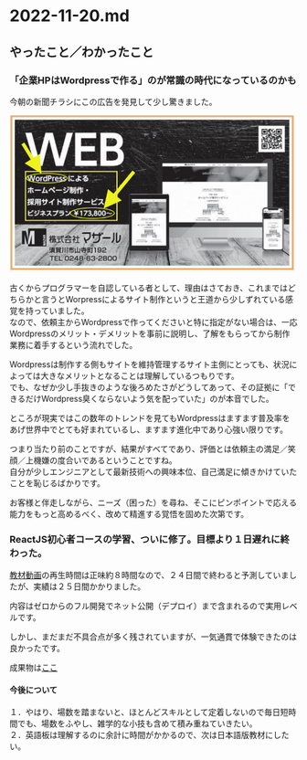 # 2022-11-20.md

## やったこと／わかったこと

### 「企業HPはWordpressで作る」のが常識の時代になっているのかも

今朝の新聞チラシにこの広告を発見して少し驚きました。  

![チラシ画像](https://github.com/yuasys/chatty-journal/blob/main/images/%E3%82%B9%E3%82%AF%E3%83%AA%E3%83%BC%E3%83%B3%E3%82%B7%E3%83%A7%E3%83%83%E3%83%88%202022-11-20%2010.35.45.png?raw=true)

古くからプログラマーを自認している者として、理由はさておき、これまではどちらかと言うとWorpressによるサイト制作というと王道から少しずれている感覚を持っていました。  
なので、依頼主からWordpressで作ってくださいと特に指定がない場合は、一応Wordpressのメリット・デメリットを事前に説明し、了解をもらってから制作業務に着手するという流れでした。  

Wordpressは制作する側もサイトを維持管理するサイト主側にとっても、状況によっては大きなメリットとなることは理解しているつもりです。  
でも、なぜか少し手抜きのような後ろめたさがどうしてあって、その証拠に「できるだけWordpress臭くならないよう気を配っていた」のが本音でした。  

ところが現実ではこの数年のトレンドを見てもWordpressはますます普及率をあげ世界中でとても好まれているし、ますます進化中であり心強い限りです。  

つまり当たり前のことですが、結果がすべてであり、評価とは依頼主の満足／笑顔／上機嫌の度合いであるということですね。  
自分が少しエンジニアとして最新技術への興味本位、自己満足に傾きかけていたことを恥じるばかりです。  

お客様と伴走しながら、ニーズ（困った）を尋ね、そこにピンポイントで応える能力をもっと高めるべく、改めて精進する覚悟を固めた次第です。

### ReactJS初心者コースの学習、ついに修了。目標より１日遅れに終わった。

[教材動画](https://youtu.be/f55qeKGgB_M)の再生時間は正味約８時間なので、２４日間で終わると予測していましたが、実績は２５日間かかりました。  

内容はゼロからのフル開発でネット公開（デプロイ）まで含まれるので実用レベルです。  

しかし、まだまだ不具合点が多く残されていますが、一気通貫で体験できたのは良かったです。 

成果物は[ここ](https://react-cours-cd049.web.app/)

#### 今後について

１．やはり、場数を踏まないと、ほとんどスキルとして定着しないので毎日短時間でも、場数をふやし、雑学的な小技も含めて積み重ねていきたい。  
２．英語板は理解するのに余計に時間がかかるので、次は日本語版教材にしたい。  
